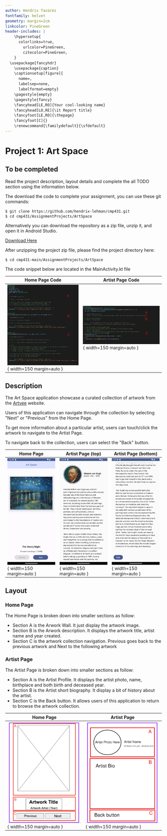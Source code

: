 ```yaml
---
author: Hendrix Tavarez 
fontfamily: helvet
geometry: margin=2cm
linkcolor: PineGreen
header-includes: |
	\hypersetup{
      colorlinks=true,
	    urlcolor=PineGreen,
	    citecolor=PineGreen,
	}
  \usepackage{fancyhdr}
	\usepackage{caption}
	\captionsetup[figure]{
      name=,
      labelsep=none,
      labelformat=empty}
	\pagestyle{empty}
    \pagestyle{fancy}
    \fancyhead[LE,RO]{Your cool-looking name}
	\fancyhead[LO,RE]{\it Report title}
    \fancyfoot[LE,RO]{\thepage}
	\fancyfoot[C]{}
	\renewcommand{\familydefault}{\sfdefault}
---
```

# Project 1: Art Space


## To be completed 

Read the project description, layout details and complete the all TODO section using the information below.

The download the code to complete your assignment, you can use these git commands:

```
$ git clone https://github.com/hendrix-lehman/cmp431.git
$ cd cmp431/AssignmentProjects/ArtSpace
```
Alternatively you can download the repository as a zip file, unzip it, and open it in Android Studio.

[Download Here](https://github.com/hendrix-lehman/cmp431/archive/refs/heads/main.zip)

After unzipping the project zip file, please find the project directory here:
```
$ cd cmp431-main/AssignmentProjects/ArtSpace 
```

The code snippet below are located in the MainActivity.kt file

| Home Page Code     | Artist Page Code       |
|-----------------|--------------------|
| ![Home Page code](./assets/homepage-code.png){ width=150 margin=auto } | ![Artist Page code](./assets/artistpage-code.png){ width=150 margin=auto } |


## Description

The Art Space application showcase a curated collection of artwork from the [Artvee](https://artvee.com/) website.

Users of this application can navigate through the collection by selecting "Next" or "Previous" from the Home Page.

To get more information about a particular artist, users can touch/click the artwork to navigate to the Artist Page. 

To navigate back to the collection, users can select the "Back" button. 

| Home Page       |       Artist Page  (top)      |      Artist Page (bottom) |
|-----------------|-------------------------------|------------------------|
| ![Home Page image](./assets/homepage.png){ width=150 margin=auto } | ![Artist Page top](./assets/artistpage-1.png){ width=150 margin=auto } | ![Artist Page top](./assets/artistpage-2.png){ width=150 margin=auto } |

## Layout

### Home Page

The Home Page is broken down into smaller sections as follow:

- Section A is the Arwork Wall. It just display the artwork image.
- Section B is the Arwork description. It displays the artwork title, artist name and year created.
- Section C is the artwork collection navigation. Previous goes back to the previous artwork and Next to the following artwork

### Artist Page

The Artist Page is broken down into smaller sections as follow:

- Section A is the Artist Profile. It displays the artist photo, name, birthplace and both birth and deceased year.
- Section B is the Artist short biography. It display a bit of history about the artist.
- Section C is the Back button. It allows users of this application to return to browse the artwork collection.

| Home Page       | Artist Page        |
|-----------------|--------------------|
| ![Home Page layout](./assets/homepage-layout.png){ width=150 margin=auto } | ![Artist Page layout](./assets/artistpage-layout.png){ width=150 margin=auto } |


